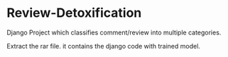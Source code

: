# Review-Detoxification
Django Project which classifies comment/review into multiple categories.

Extract the rar file.
it contains the django code with trained model.
